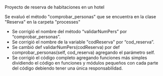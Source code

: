 Proyecto de reserva de habitaciones en un hotel

Se evaluó el método "comprobar_personas" que se encuentra en la clase "Reserva" en la carpeta "processes"
- Se corrigió el nombre del método “validarNumPers” por “comprobar_personas”.
- Se corrigió el nombre de la variable "codReserva" por “cod_reserva”.
- Se cambió def validarNumPers(codReserva) por def comprobar_personas(self, cod_reserva) agregando el parámetro self.
- Se corrigió el código completo agregando funciones más simples dividiendo el código en funciones y módulos pequeños  con cada parte del código debiendo tener una única responsabilidad.
